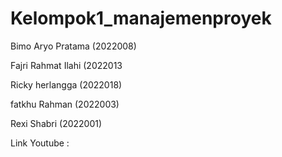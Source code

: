 # Kelompok1_manajemenproyek


Bimo Aryo Pratama (2022008)

Fajri Rahmat Ilahi (2022013

Ricky herlangga (2022018)

fatkhu Rahman (2022003)

Rexi Shabri (2022001)

Link Youtube :
